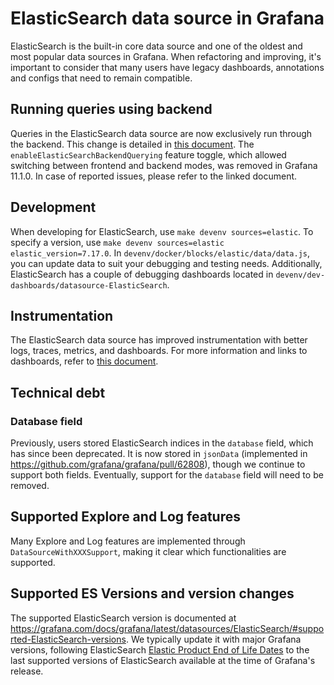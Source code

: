 # ElasticSearch data source in Grafana

ElasticSearch is the built-in core data source and one of the oldest and most popular data sources in Grafana. When refactoring and improving, it's important to consider that many users have legacy dashboards, annotations and configs that need to remain compatible.

## Running queries using backend

Queries in the ElasticSearch data source are now exclusively run through the backend. This change is detailed in [this document](https://docs.google.com/document/d/1oLfVh54gReZEN9FdlJ0Wuo7Ja8XhSbjJ15FkRisPGs8/edit#heading=h.nuqzkh8bfixf). The `enableElasticSearchBackendQuerying` feature toggle, which allowed switching between frontend and backend modes, was removed in Grafana 11.1.0. In case of reported issues, please refer to the linked document.

## Development

When developing for ElasticSearch, use `make devenv sources=elastic`. To specify a version, use `make devenv sources=elastic elastic_version=7.17.0`. In `devenv/docker/blocks/elastic/data/data.js`, you can update data to suit your debugging and testing needs. Additionally, ElasticSearch has a couple of debugging dashboards located in `devenv/dev-dashboards/datasource-ElasticSearch`.

## Instrumentation

The ElasticSearch data source has improved instrumentation with better logs, traces, metrics, and dashboards. For more information and links to dashboards, refer to [this document](https://docs.google.com/document/d/1GPvShAsFhJwQ5se0Fswf8B1Ez1rSF-V9U_n-Kx3nGGw/edit).

## Technical debt

### Database field

Previously, users stored ElasticSearch indices in the `database` field, which has since been deprecated. It is now stored in `jsonData` (implemented in https://github.com/grafana/grafana/pull/62808), though we continue to support both fields. Eventually, support for the `database` field will need to be removed.

## Supported Explore and Log features

Many Explore and Log features are implemented through `DataSourceWithXXXSupport`, making it clear which functionalities are supported.

## Supported ES Versions and version changes

The supported ElasticSearch version is documented at https://grafana.com/docs/grafana/latest/datasources/ElasticSearch/#supported-ElasticSearch-versions. We typically update it with major Grafana versions, following ElasticSearch [Elastic Product End of Life Dates](https://www.elastic.co/support/eol) to the last supported versions of ElasticSearch available at the time of Grafana's release.
